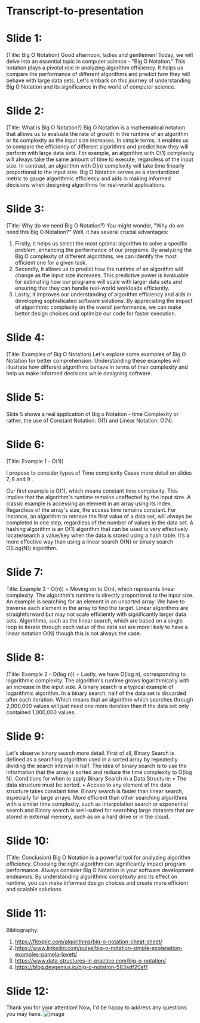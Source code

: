 # Transcript-to-presentation

# Slide 1:
(Title: Big O Notation)
Good afternoon, ladies and gentlemen! Today, we will delve into an essential topic in computer science - "Big O Notation." This notation plays a pivotal role in analyzing algorithm efficiency. It helps us compare the performance of different algorithms and predict how they will behave with large data sets. Let's embark on this journey of understanding Big O Notation and its significance in the world of computer science.

# Slide 2:
(Title: What is Big O Notation?)
Big O Notation is a mathematical notation that allows us to evaluate the rate of growth in the runtime of an algorithm or its complexity as the input size increases. In simple terms, it enables us to compare the efficiency of different algorithms and predict how they will perform with large data sets. For example, an algorithm with O(1) complexity will always take the same amount of time to execute, regardless of the input size. In contrast, an algorithm with O(n) complexity will take time linearly proportional to the input size. Big O Notation serves as a standardized metric to gauge algorithmic efficiency and aids in making informed decisions when designing algorithms for real-world applications.

# Slide 3:
(Title: Why do we need Big O Notation?)
You might wonder, "Why do we need this Big O Notation?" Well, it has several crucial advantages:
1. Firstly, it helps us select the most optimal algorithm to solve a specific problem, enhancing the performance of our programs. By analyzing the Big O complexity of different algorithms, we can identify the most efficient one for a given task.
2. Secondly, it allows us to predict how the runtime of an algorithm will change as the input size increases. This predictive power is invaluable for estimating how our programs will scale with larger data sets and ensuring that they can handle real-world workloads efficiently.
3. Lastly, it improves our understanding of algorithm efficiency and aids in developing sophisticated software solutions. By appreciating the impact of algorithmic complexity on the overall performance, we can make better design choices and optimize our code for faster execution.

# Slide 4:
(Title: Examples of Big O Notation)
Let's explore some examples of Big O Notation for better comprehension. Understanding these examples will illustrate how different algorithms behave in terms of their complexity and help us make informed decisions while designing software.

# Slide 5: 
Slide 5 shows a real application of Big o Notation - time Complexity or 
rather, the use of Constant Notation: O(1) and Linear Notation: O(N).

# Slide 6:
(Title: Example 1 - O(1)) 

I propose to consider types of Time complexity Cases more detail on slides 7, 8 and 9 .

Our first example is O(1), which means constant time complexity. This implies that the algorithm's runtime remains unaffected by the input size. A classic example is accessing an element in an array using its index. Regardless of the array's size, the access time remains constant. For instance, an algorithm to retrieve the first value of a data set, will always be completed in one step, regardless of the number of values in the data set. A hashing algorithm is an O(1) algorithm that can be used to very effectively locate/search a value/key when the data is stored using a hash table. It’s a more effective way than using a linear search O(N) or binary search O(Log(N)) algorithm.

# Slide 7:
Title: Example 3 - O(n)) +
Moving on to O(n), which represents linear complexity. The algorithm's runtime is directly proportional to the input size. An example is searching for an element in an unsorted array. We have to traverse each element in the array to find the target. Linear algorithms are straightforward but may not scale efficiently with significantly larger data sets. Algorithms, such as the linear search, which are based on a single loop to iterate through each value of the data set are more likely to have a linear notation O(N) though this is not always the case.

# Slide 8:
(Title: Example 2 - O(log n)) +
Lastly, we have O(log n), corresponding to logarithmic complexity. The algorithm's runtime grows logarithmically with an increase in the input size. A binary search is a typical example of logarithmic algorithm. In a binary search, half of the data set is discarded after each iteration. Which means that an algorithm which searches through 2,000,000 values will just need one more iteration than if the data set only contained 1,000,000 values.

# Slide 9:
Let's observe binary search more detail. First of all, Binary Search is defined as a searching algorithm used in a sorted array by repeatedly dividing the search interval in half. The idea of binary search is to use the information that the array is sorted and reduce the time complexity to O(log N). 
Conditions for when to apply Binary Search in a Data Structure:
•	The data structure must be sorted.
•	Access to any element of the data structure takes constant time.
Binary search is faster than linear search, especially for large arrays. More efficient than other searching algorithms with a similar time complexity, such as interpolation search or exponential search and Binary search is well-suited for searching large datasets that are stored in external memory, such as on a hard drive or in the cloud.

# Slide 10:
(Title: Conclusion)
Big O Notation is a powerful tool for analyzing algorithm efficiency. Choosing the right algorithm can significantly impact program performance. Always consider Big O Notation in your software development endeavors. By understanding algorithmic complexity and its effect on runtime, you can make informed design choices and create more efficient and scalable solutions. 

# Slide 11:
Bibliography: 
1.  https://flexiple.com/algorithms/big-o-notation-cheat-sheet/
2.  https://www.linkedin.com/pulse/big-o-notation-simple-explanation-examples-pamela-lovett/
3.  https://www.data-structures-in-practice.com/big-o-notation/
4.  https://blog.devgenius.io/big-o-notation-583adf20af1

# Slide 12:
Thank you for your attention! Now, I'd be happy to address any questions you may have.
![image](https://github.com/Alexandra376/Transcript-to-presentation/assets/119896011/71f1b8a8-91d8-4121-abbf-fd898221a3ed)
